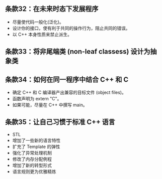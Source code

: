 <!--
 * @Author: Clark
 * @Email: haixuanwoTxh@gmail.com
 * @Date: 2024-11-14 13:50:34
 * @LastEditors: Clark
 * @LastEditTime: 2024-11-14 13:52:13
 * @Description: file content
-->

## 条款32：在未来时态下发展程序

* 尽量使代码一般化(泛化)。
* 设计你的接口，使有利于共同的操作行为，阻止共同的错误。
* 以 C++ 本身性质来禁止派生。

## 条款33：将非尾端类 (non-leaf classess) 设计为抽象类

## 条款34：如何在同一程序中结合 C++ 和 C

* 确定 C++ 和 C 编译器产出兼容的目标文件 (object files)。
* 函数声明为 extern "C"。
* 如果可能，尽量在 C++ 中撰写 main。

## 条款35：让自己习惯于标准 C++ 语言

* STL
* 增加了一些新的语言特性
* 扩充了 Template 的弹性
* 强化了异常处理机制
* 修改了内存分配例程
* 增加了新的转型形式
* 语言规则更为优雅精炼
